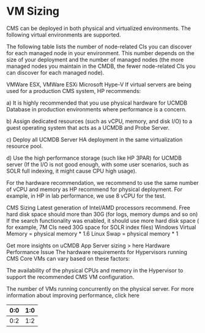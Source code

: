 # VM Sizing

CMS can be deployed in both physical and virtualized environments. The following virtual environments are supported.

The following table lists the number of node-related CIs you can discover for each managed node in your environment. This number depends on the size of your deployment and the number of managed nodes (the more managed nodes you maintain in the CMDB, the fewer node-related CIs you can discover for each managed node).

VMWare ESX, VMWare ESXi
Microsoft Hype-V
If virtual servers are being used for a production CMS system, HP recommends:

a) It is highly recommended that you use physical hardware for UCMDB Database in production environments where performance is a concern.

b) Assign dedicated resources (such as vCPU, memory, and disk I/O) to a guest operating system that acts as a UCMDB and Probe Server.

c) Deploy all UCMDB Server HA deployment in the same virtualization resource pool.

d) Use the high performance storage (such like HP 3PAR) for UCMDB server (If the I/O is not good enough, with some user scenarios, such as SOLR full indexing, it might cause CPU high usage).

For the hardware recommendation, we recommend to use the same number of vCPU and memory as HP recommend for physical deployment. For example, in HP in lab performance, we use 8 vCPU for the test.

CMS Sizing
Latest generation of Intel/AMD processors recommend.
Free hard disk space should more than 30G (for logs, memory dumps and so on)
If the search functionality was enabled, it should use more hard disk space ( for example, 7M CIs
need 30G space for SOLR index files)
Windows Virtual Memory = physical memory * 1.6
Linux Swap = physical memory * 1

Get more insights on uCMDB App Server sizing > here
Hardware Performance Issue
The hardware requirements for Hypervisors running CMS Core VMs can vary based on these factors:

The availability of the physical CPUs and memory in the Hypervisor to support the recommended
CMS VM configuration.

The number of VMs running concurrently on the physical server. For more information about
improving performance, click here

| 0:0 | 1:0 |
| -- | -- |
| 0:2 | 1:2 |

